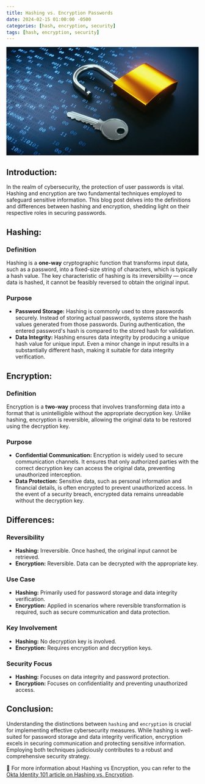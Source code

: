 ```yaml
---
title: Hashing vs. Encryption Passwords
date: 2024-02-15 01:00:00 -0500
categories: [hash, encryption, security]
tags: [hash, encryption, security]
---
```


![Hashing vs. Encryption Passwords](/assets/img/posts/2024/hashing_vs_encryption/hashing_vs_encryption.jpg)


## Introduction:

In the realm of cybersecurity, the protection of user passwords is vital. Hashing and encryption are two fundamental techniques employed to safeguard sensitive information. This blog post delves into the definitions and differences between hashing and encryption, shedding light on their respective roles in securing passwords.

## Hashing:

### Definition
Hashing is a **one-way** cryptographic function that transforms input data, such as a password, into a fixed-size string of characters, which is typically a hash value. The key characteristic of hashing is its irreversibility — once data is hashed, it cannot be feasibly reversed to obtain the original input.

### Purpose
- **Password Storage:**
  Hashing is commonly used to store passwords securely. Instead of storing actual passwords, systems store the hash values generated from those passwords. During authentication, the entered password's hash is compared to the stored hash for validation.
- **Data Integrity:**
  Hashing ensures data integrity by producing a unique hash value for unique input. Even a minor change in input results in a substantially different hash, making it suitable for data integrity verification.

## Encryption:

### Definition
Encryption is a **two-way** process that involves transforming data into a format that is unintelligible without the appropriate decryption key. Unlike hashing, encryption is reversible, allowing the original data to be restored using the decryption key.

### Purpose
- **Confidential Communication:**
  Encryption is widely used to secure communication channels. It ensures that only authorized parties with the correct decryption key can access the original data, preventing unauthorized interception.
- **Data Protection:**
  Sensitive data, such as personal information and financial details, is often encrypted to prevent unauthorized access. In the event of a security breach, encrypted data remains unreadable without the decryption key.

## Differences:

### **Reversibility**
   - **Hashing:** Irreversible. Once hashed, the original input cannot be retrieved.
   - **Encryption:** Reversible. Data can be decrypted with the appropriate key.

### **Use Case**
   - **Hashing:** Primarily used for password storage and data integrity verification.
   - **Encryption:** Applied in scenarios where reversible transformation is required, such as secure communication and data protection.

### **Key Involvement**
   - **Hashing:** No decryption key is involved.
   - **Encryption:** Requires encryption and decryption keys.

### **Security Focus**
   - **Hashing:** Focuses on data integrity and password protection.
   - **Encryption:** Focuses on confidentiality and preventing unauthorized access.

## Conclusion:

Understanding the distinctions between `hashing` and `encryption` is crucial for implementing effective cybersecurity measures. While hashing is well-suited for password storage and data integrity verification, encryption excels in securing communication and protecting sensitive information. Employing both techniques judiciously contributes to a robust and comprehensive security strategy.


📝 For more information about Hashing vs Encryption, you can refer to the [Okta Identity 101 article on Hashing vs. Encryption](https://www.okta.com/identity-101/hashing-vs-encryption/).
